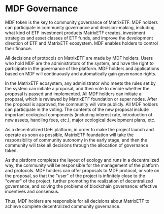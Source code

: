 # MDF Governance

MDF token is the key to community governance of MatrixETF. MDF holders can participate in community governance and decision-making, including what kind of ETF investment products MatrixETF creates, investment strategies and asset classes of ETF funds, and improve the development direction of ETF and MatrixETF ecosystem. MDF enables holders to control their finance.

All decisions of protocols on MatrixETF are made by MDF holders. Users who hold MDF are the administrators of the system, and have the right to participate in the governance of the platform. MDF holders and applications based on MDF will continuously and automatically gain governance rights.

In the MatrixETF ecosystem, any administrator who meets the rules set by the system can initiate a proposal, and then vote to decide whether the proposal is passed and implemented. All MDF holders can initiate a proposal, which is reviewed by MatrixETF foundation or super nodes. After the proposal is approved, the community will vote publicly. All MDF holders can participate in the voting. The contents of the new proposal include important ecological components \(including interest rate, introduction of new assets, handling fees, etc.\), major ecological development plans, etc.

As a decentralized DeFi platform, in order to make the project launch and operate as soon as possible, MatrixETF foundation will take the responsibility of community autonomy in the early stage, and then the community will take all decisions through the allocation of governance token.

As the platform completes the layout of ecology and runs in a decentralized way, the community will be responsible for the management of the platform and protocols. MDF holders can offer proposals to MDF protocol, or vote on the proposal, so that the "user" of the project is infinitely close to the "owner" of the project, further promoting the realization of decentralized governance, and solving the problems of blockchain governance: effective incentives and consensus.

Thus, MDF holders are responsible for all decisions about MatrixETF to achieve complete decentralized community governance.

